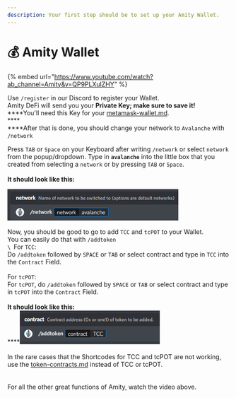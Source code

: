 ```yaml
---
description: Your first step should be to set up your Amity Wallet.
---
```


# 💰 Amity Wallet

{% embed url="https://www.youtube.com/watch?ab_channel=Amity&v=QP9PLXulZHY" %}

Use `/register` in our Discord to register your Wallet.\
Amity DeFi will send you your **Private Key; make sure to save it!**\
****You'll need this Key for your [metamask-wallet.md](metamask-wallet.md "mention").\
****\
****After that is done, you should change your network to `Avalanche` with `/network`

Press `TAB` or `Space` on your Keyboard after writing `/network` or select `network` from the popup/dropdown. Type in **`avalanche`** into the little box that you created from selecting a `network` or by pressing `TAB` or `Space`.\
\
**It should look like this:**

![](<../.gitbook/assets/image (1) (1).png>)

Now, you should be good to go to add `TCC` and `tcPOT` to your Wallet.\
You can easily do that with `/addtoken`\
``\
``For `TCC`: \
Do `/addtoken` followed by `SPACE` or `TAB` or select contract and type in `TCC` into the `Contract` Field.\
\
For `tcPOT`:\
For `tcPOT`, do `/addtoken` followed by `SPACE` or `TAB` or select contract and type in `tcPOT` into the `Contract` Field.\
\
**It should look like this:**\
****![](<../.gitbook/assets/image (2).png>) \
\
In the rare cases that the Shortcodes for TCC and tcPOT are not working, use the [token-contracts.md](../about-us/token-contracts.md "mention") instead of TCC or tcPOT.\
\
\
For all the other great functions of Amity, watch the video above.
